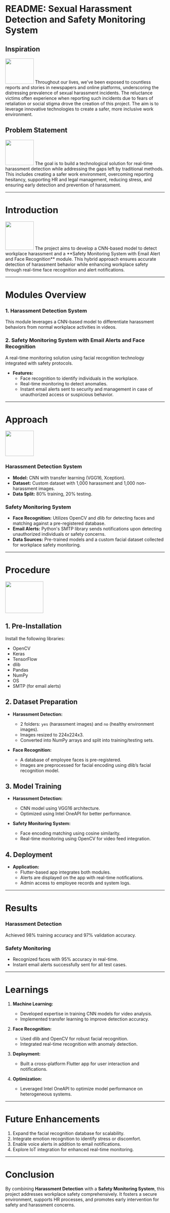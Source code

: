 # README: Sexual Harassment Detection and Safety Monitoring System

## Inspiration  
<img src="https://user-images.githubusercontent.com/130077430/230579469-c1263cef-784e-4845-93fb-2f73544e49e1.png" width="90" height="80">
Throughout our lives, we've been exposed to countless reports and stories in newspapers and online platforms, underscoring the distressing prevalence of sexual harassment incidents. The reluctance victims often experience when reporting such incidents due to fears of retaliation or social stigma drove the creation of this project. The aim is to leverage innovative technologies to create a safer, more inclusive work environment.

## Problem Statement
<img src="https://user-images.githubusercontent.com/130077430/230730194-a7389fed-f5fd-48d3-856a-0212057f2500.png" width="90" height="80">
The goal is to build a technological solution for real-time harassment detection while addressing the gaps left by traditional methods. This includes creating a safer work environment, overcoming reporting hesitancy, supporting HR and legal management, reducing stress, and ensuring early detection and prevention of harassment.

---

# Introduction
<img src="https://user-images.githubusercontent.com/72274851/152814876-73362bcc-bde6-411f-ba80-235e911f276f.gif" width="90" height="90">
The project aims to develop a CNN-based model to detect workplace harassment and a **Safety Monitoring System with Email Alert and Face Recognition** module. This hybrid approach ensures accurate detection of harassment behavior while enhancing workplace safety through real-time face recognition and alert notifications.

---

# Modules Overview

### 1. **Harassment Detection System**
This module leverages a CNN-based model to differentiate harassment behaviors from normal workplace activities in videos.

### 2. **Safety Monitoring System with Email Alerts and Face Recognition**
A real-time monitoring solution using facial recognition technology integrated with safety protocols.
- **Features:**
  - Face recognition to identify individuals in the workplace.
  - Real-time monitoring to detect anomalies.
  - Instant email alerts sent to security and management in case of unauthorized access or suspicious behavior.

---

# Approach
<img src="https://cdn0.iconfinder.com/data/icons/data-science-2-1/66/119-512.png" width="90" height="80">

### Harassment Detection System
- **Model:** CNN with transfer learning (VGG16, Xception).
- **Dataset:** Custom dataset with 1,000 harassment and 1,000 non-harassment images.
- **Data Split:** 80% training, 20% testing.

### Safety Monitoring System
- **Face Recognition:** Utilizes OpenCV and dlib for detecting faces and matching against a pre-registered database.
- **Email Alerts:** Python's SMTP library sends notifications upon detecting unauthorized individuals or safety concerns.
- **Data Sources:** Pre-trained models and a custom facial dataset collected for workplace safety monitoring.

---

# Procedure
<img src="https://th.bing.com/th/id/R.02832177b40b49d50674126476f980c3?rik=aXibwvpQe645bg&riu=http%3a%2f%2fwww.clipartbest.com%2fcliparts%2fjcx%2f6rb%2fjcx6rbngi.png&ehk=xllVkMLnEE%2fEXx%2fnWbpceiVVfvTNGJmODcZ9fEBJVGA%3d&risl=&pid=ImgRaw&r=0" width="120" height="100">

## 1. Pre-Installation
Install the following libraries:
- OpenCV
- Keras
- TensorFlow
- dlib
- Pandas
- NumPy
- OS
- SMTP (for email alerts)

## 2. Dataset Preparation
- **Harassment Detection:**
  - 2 folders: `yes` (harassment images) and `no` (healthy environment images).
  - Images resized to 224x224x3.
  - Converted into NumPy arrays and split into training/testing sets.

- **Face Recognition:**
  - A database of employee faces is pre-registered.
  - Images are preprocessed for facial encoding using dlib’s facial recognition model.

## 3. Model Training
- **Harassment Detection:**
  - CNN model using VGG16 architecture.
  - Optimized using Intel OneAPI for better performance.

- **Safety Monitoring System:**
  - Face encoding matching using cosine similarity.
  - Real-time monitoring using OpenCV for video feed integration.

## 4. Deployment
- **Application:**
  - Flutter-based app integrates both modules.
  - Alerts are displayed on the app with real-time notifications.
  - Admin access to employee records and system logs.

---

# Results

### Harassment Detection
Achieved 98% training accuracy and 97% validation accuracy.

### Safety Monitoring
- Recognized faces with 95% accuracy in real-time.
- Instant email alerts successfully sent for all test cases.

---

# Learnings

1. **Machine Learning:**
   - Developed expertise in training CNN models for video analysis.
   - Implemented transfer learning to improve detection accuracy.

2. **Face Recognition:**
   - Used dlib and OpenCV for robust facial recognition.
   - Integrated real-time recognition with anomaly detection.

3. **Deployment:**
   - Built a cross-platform Flutter app for user interaction and notifications.

4. **Optimization:**
   - Leveraged Intel OneAPI to optimize model performance on heterogeneous systems.

---

# Future Enhancements
1. Expand the facial recognition database for scalability.
2. Integrate emotion recognition to identify stress or discomfort.
3. Enable voice alerts in addition to email notifications.
4. Explore IoT integration for enhanced real-time monitoring.

---

# Conclusion
By combining **Harassment Detection** with a **Safety Monitoring System**, this project addresses workplace safety comprehensively. It fosters a secure environment, supports HR processes, and promotes early intervention for safety and harassment concerns.
